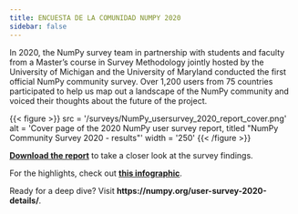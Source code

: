 ```yaml
---
title: ENCUESTA DE LA COMUNIDAD NUMPY 2020
sidebar: false
---
```


In 2020, the NumPy survey team in partnership with students and faculty from a
Master’s course in Survey Methodology jointly hosted by the University of
Michigan and the University of Maryland conducted the first official NumPy
community survey. Over 1,200 users from 75 countries participated to help us
map out a landscape of the NumPy community and voiced their thoughts about the
future of the project.

{{< figure >}}
src = '/surveys/NumPy_usersurvey_2020_report_cover.png'
alt = 'Cover page of the 2020 NumPy user survey report, titled "NumPy Community Survey 2020 - results"'
width = '250'
{{< /figure >}}

**[Download the report](/surveys/NumPy_usersurvey_2020_report.pdf)**
to take a closer look at the survey findings.

For the highlights, check out
**[this infographic](https://github.com/numpy/numpy-surveys/blob/master/images/2020NumPysurveyresults_community_infographic.pdf)**.

Ready for a deep dive? Visit **https\://numpy.org/user-survey-2020-details/**.
